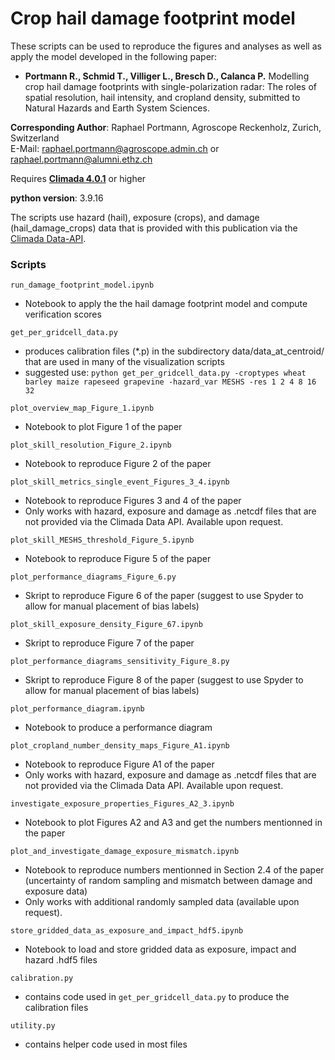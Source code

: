 # Crop hail damage footprint model
These scripts can be used to reproduce the figures and analyses as well as apply the model developed in the following paper:

- **Portmann R., Schmid T., Villiger L., Bresch D., Calanca P.** Modelling crop hail damage footprints with single-polarization radar: The roles of spatial resolution, hail intensity, and cropland density, submitted to Natural Hazards and Earth System Sciences.

**Corresponding Author**: 
Raphael Portmann, Agroscope Reckenholz, Zurich, Switzerland\
E-Mail: raphael.portmann@agroscope.admin.ch or raphael.portmann@alumni.ethz.ch

Requires [**Climada 4.0.1**](https://climada-python.readthedocs.io/en/v4.0.1/misc/README.html) or higher

**python version**: 3.9.16

The scripts use hazard (hail), exposure (crops), and damage (hail_damage_crops) data that is provided with this publication via the [Climada Data-API](https://climada.ethz.ch/data-types/).


### Scripts

`run_damage_footprint_model.ipynb`
   - Notebook to apply the the hail damage footprint model and compute verification scores

`get_per_gridcell_data.py`
   - produces calibration files (*.p) in the subdirectory data/data_at_centroid/ that are used in many of the visualization scripts
   - suggested use: `python get_per_gridcell_data.py -croptypes wheat barley maize rapeseed grapevine -hazard_var MESHS -res 1 2 4 8 16 32`
   
`plot_overview_map_Figure_1.ipynb`
   - Notebook to plot Figure 1 of the paper

`plot_skill_resolution_Figure_2.ipynb`
   - Notebook to reproduce Figure 2 of the paper

`plot_skill_metrics_single_event_Figures_3_4.ipynb`
   - Notebook to reproduce Figures 3 and 4 of the paper
   - Only works with hazard, exposure and damage as .netcdf files that are not provided via the Climada Data API. Available upon request.

`plot_skill_MESHS_threshold_Figure_5.ipynb`
   - Notebook to reproduce Figure 5 of the paper

`plot_performance_diagrams_Figure_6.py`
   - Skript to reproduce Figure 6 of the paper (suggest to use Spyder to allow for manual placement of bias labels)

`plot_skill_exposure_density_Figure_67.ipynb`
   - Skript to reproduce Figure 7 of the paper

`plot_performance_diagrams_sensitivity_Figure_8.py`
   - Skript to reproduce Figure 8 of the paper (suggest to use Spyder to allow for manual placement of bias labels)

`plot_performance_diagram.ipynb`
   - Notebook to produce a performance diagram

`plot_cropland_number_density_maps_Figure_A1.ipynb`
   - Notebook to reproduce Figure A1 of the paper 
   - Only works with hazard, exposure and damage as .netcdf files that are not provided via the Climada Data API. Available upon request.

`investigate_exposure_properties_Figures_A2_3.ipynb`
   - Notebook to plot Figures A2 and A3 and get the numbers mentionned in the paper

`plot_and_investigate_damage_exposure_mismatch.ipynb`
   - Notebook to reproduce numbers mentionned in Section 2.4 of the paper (uncertainty of random sampling and mismatch between damage and exposure data)
   - Only works with additional randomly sampled data (available upon request).

`store_gridded_data_as_exposure_and_impact_hdf5.ipynb`
   - Notebook to load and store gridded data as exposure, impact and hazard .hdf5 files

`calibration.py`
   - contains code used in `get_per_gridcell_data.py` to produce the calibration files

`utility.py`
   - contains helper code used in most files

